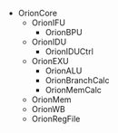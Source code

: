 - OrionCore
  - OrionIFU
    - OrionBPU
  - OrionIDU
    - OrionIDUCtrl
  - OrionEXU
    - OrionALU
    - OrionBranchCalc
    - OrionMemCalc
  - OrionMem
  - OrionWB
  - OrionRegFile
